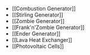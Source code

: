 * [[Combustion Generator]]
* [[Stirling Generator]]
* [[Zombie Generator]]
* [[Frank'n'Zombie Generator]]
* [[Ender Generator]]
* [[Lava Heat Exchanger]]
* [[Photovoltaic Cells]]